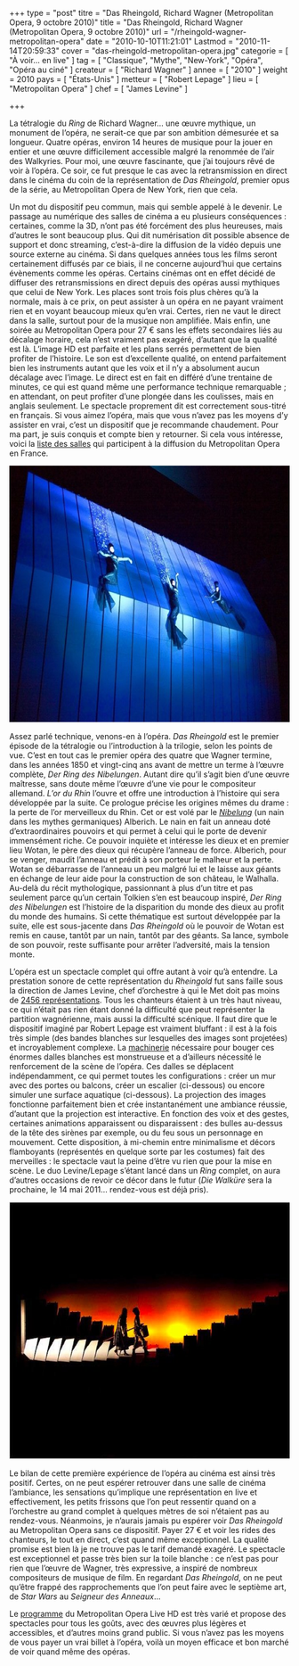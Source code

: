 +++
type = "post"
titre = "Das Rheingold, Richard Wagner (Metropolitan Opera, 9 octobre 2010)"
title = "Das Rheingold, Richard Wagner (Metropolitan Opera, 9 octobre 2010)"
url = "/rheingold-wagner-metropolitan-opera"
date = "2010-10-10T11:21:01"
Lastmod = "2010-11-14T20:59:33"
cover = "das-rheingold-metropolitan-opera.jpg"
categorie = [ "À voir… en live" ]
tag = [ "Classique", "Mythe", "New-York", "Opéra", "Opéra au ciné" ]
createur = [ "Richard Wagner" ]
annee = [ "2010" ]
weight = 2010
pays = [ "États-Unis" ]
metteur = [ "Robert Lepage" ]
lieu = [ "Metropolitan Opera" ]
chef = [ "James Levine" ]

+++

<p>La tétralogie du <em>Ring</em> de Richard Wagner… une œuvre mythique, un monument de l&rsquo;opéra, ne serait-ce que par son ambition démesurée et sa longueur. Quatre opéras, environ 14 heures de musique pour la jouer en entier et une œuvre difficilement accessible malgré la renommée de l&rsquo;air des Walkyries. Pour moi, une œuvre fascinante, que j&rsquo;ai toujours rêvé de voir à l&rsquo;opéra. Ce soir, ce fut presque le cas avec la retransmission en direct dans le cinéma du coin de la représentation de <em>Das Rheingold</em>, premier opus de la série, au Metropolitan Opera de New York, rien que cela.</p>
<p>Un mot du dispositif peu commun, mais qui semble appelé à le devenir. Le passage au numérique des salles de cinéma a eu plusieurs conséquences : certaines, comme la 3D, n&rsquo;ont pas été forcément des plus heureuses, mais d&rsquo;autres le sont beaucoup plus. Qui dit numérisation dit possible absence de support et donc streaming, c&rsquo;est-à-dire la diffusion de la vidéo depuis une source externe au cinéma. Si dans quelques années tous les films seront certainement diffusés par ce biais, il ne concerne aujourd&rsquo;hui que certains évènements comme les opéras. Certains cinémas ont en effet décidé de diffuser des retransmissions en direct depuis des opéras aussi mythiques que celui de New York. Les places sont trois fois plus chères qu&rsquo;à la normale, mais à ce prix, on peut assister à un opéra en ne payant vraiment rien et en voyant beaucoup mieux qu&rsquo;en vrai. Certes, rien ne vaut le direct dans la salle, surtout pour de la musique non amplifiée. Mais enfin, une soirée au Metropolitan Opera pour 27 € sans les effets secondaires liés au décalage horaire, cela n&rsquo;est vraiment pas exagéré, d&rsquo;autant que la qualité est là. L&rsquo;image HD est parfaite et les plans serrés permettent de bien profiter de l&rsquo;histoire. Le son est d&rsquo;excellente qualité, on entend parfaitement bien les instruments autant que les voix et il n&rsquo;y a absolument aucun décalage avec l&rsquo;image. Le direct est en fait en différé d&rsquo;une trentaine de minutes, ce qui est quand même une performance technique remarquable ; en attendant, on peut profiter d&rsquo;une plongée dans les coulisses, mais en anglais seulement. Le spectacle proprement dit est correctement sous-titré en français. Si vous aimez l&rsquo;opéra, mais que vous n&rsquo;avez pas les moyens d&rsquo;y assister en vrai, c&rsquo;est un dispositif que je recommande chaudement. Pour ma part, je suis conquis et compte bien y retourner. Si cela vous intéresse, voici la <a href="http://www.cielecran.com/assets/files/MET%202010-2011%20SITE.xls.pdf">liste des salles</a> qui participent à la diffusion du Metropolitan Opera en France.</p>
<div style="text-align: center;"><img class="aligncenter" src="metropolitan-opera-rheingold.jpg" border="0" alt="metropolitan-opera-rheingold.jpg" width="690" height="460" /></div>
<p>Assez parlé technique, venons-en à l&rsquo;opéra. <em>Das Rheingold</em> est le premier épisode de la tétralogie ou l&rsquo;introduction à la trilogie, selon les points de vue. C&rsquo;est en tout cas le premier opéra des quatre que Wagner termine, dans les années 1850 et vingt-cinq ans avant de mettre un terme à l&rsquo;œuvre complète, <em>Der Ring des Nibelungen</em>. Autant dire qu&rsquo;il s&rsquo;agit bien d&rsquo;une œuvre maîtresse, sans doute même l&rsquo;œuvre d&rsquo;une vie pour le compositeur allemand. <em>L&rsquo;or du Rhin</em> l&rsquo;ouvre et offre une introduction à l&rsquo;histoire qui sera développée par la suite. Ce prologue précise les origines mêmes du drame : la perte de l&rsquo;or merveilleux du Rhin. Cet or est volé par le <em><a href="http://fr.wikipedia.org/wiki/Nibelungen">Nibelung</a></em> (un nain dans les mythes germaniques) Alberich. Le nain en fait un anneau doté d&rsquo;extraordinaires pouvoirs et qui permet à celui qui le porte de devenir immensément riche. Ce pouvoir inquiète et intéresse les dieux et en premier lieu Wotan, le père des dieux qui récupère l&rsquo;anneau de force. Alberich, pour se venger, maudit l&rsquo;anneau et prédit à son porteur le malheur et la perte. Wotan se débarrasse de l&rsquo;anneau un peu malgré lui et le laisse aux géants en échange de leur aide pour la construction de son château, le Walhalla. Au-delà du récit mythologique, passionnant à plus d&rsquo;un titre et pas seulement parce qu&rsquo;un certain Tolkien s&rsquo;en est beaucoup inspiré, <em>Der Ring des Nibelungen</em> est l&rsquo;histoire de la disparition du monde des dieux au profit du monde des humains. Si cette thématique est surtout développée par la suite, elle est sous-jacente dans <em>Das Rheingold</em> où le pouvoir de Wotan est remis en cause, tantôt par un nain, tantôt par des géants. Sa lance, symbole de son pouvoir, reste suffisante pour arrêter l&rsquo;adversité, mais la tension monte.</p>
<p>L&rsquo;opéra est un spectacle complet qui offre autant à voir qu&rsquo;à entendre. La prestation sonore de cette représentation du <em>Rheingold</em> fut sans faille sous la direction de James Levine, chef d&rsquo;orchestre à qui le Met doit pas moins de <a href="http://en.wikipedia.org/wiki/James_Levine">2456 représentations</a>. Tous les chanteurs étaient à un très haut niveau, ce qui n&rsquo;était pas rien étant donné la difficulté que peut représenter la partition wagnérienne, mais aussi la difficulté scénique. Il faut dire que le dispositif imaginé par Robert Lepage est vraiment bluffant : il est à la fois très simple (des bandes blanches sur lesquelles des images sont projetées) et incroyablement complexe. La <a href="http://nicolasfurno.com/files/skitched-20101010-105808.jpg">machinerie</a> nécessaire pour bouger ces énormes dalles blanches est monstrueuse et a d&rsquo;ailleurs nécessité le renforcement de la scène de l&rsquo;opéra. Ces dalles se déplacent indépendamment, ce qui permet toutes les configurations : créer un mur avec des portes ou balcons, créer un escalier (ci-dessous) ou encore simuler une surface aquatique (ci-dessous). La projection des images fonctionne parfaitement bien et crée instantanément une ambiance réussie, d&rsquo;autant que la projection est interactive. En fonction des voix et des gestes, certaines animations apparaissent ou disparaissent : des bulles au-dessus de la tête des sirènes par exemple, ou du feu sous un personnage en mouvement. Cette disposition, à mi-chemin entre minimalisme et décors flamboyants (représentés en quelque sorte par les costumes) fait des merveilles : le spectacle vaut la peine d&rsquo;être vu rien que pour la mise en scène. Le duo Levine/Lepage s&rsquo;étant lancé dans un <em>Ring</em> complet, on aura d&rsquo;autres occasions de revoir ce décor dans le futur (<em>Die Walküre</em> sera la prochaine, le 14 mai 2011… rendez-vous est déjà pris).</p>
<div style="text-align: center;"><img class="aligncenter" src="or-du-rhin-metropolitan.jpg" border="0" alt="or-du-rhin-metropolitan.jpg" width="690" height="461" /></div>
<p>Le bilan de cette première expérience de l&rsquo;opéra au cinéma est ainsi très positif. Certes, on ne peut espérer retrouver dans une salle de cinéma l&rsquo;ambiance, les sensations qu&rsquo;implique une représentation en live et effectivement, les petits frissons que l&rsquo;on peut ressentir quand on a l&rsquo;orchestre au grand complet à quelques mètres de soi n&rsquo;étaient pas au rendez-vous. Néanmoins, je n&rsquo;aurais jamais pu espérer voir <em>Das Rheingold</em> au Metropolitan Opera sans ce dispositif. Payer 27 € et voir les rides des chanteurs, le tout en direct, c&rsquo;est quand même exceptionnel. La qualité promise est bien là je ne trouve pas le tarif demandé exagéré. Le spectacle est exceptionnel et passe très bien sur la toile blanche : ce n&rsquo;est pas pour rien que l&rsquo;œuvre de Wagner, très expressive, a inspiré de nombreux compositeurs de musique de film. En regardant <em>Das Rheingold</em>, on ne peut qu&rsquo;être frappé des rapprochements que l&rsquo;on peut faire avec le septième art, de <em>Star Wars</em> au <em>Seigneur des Anneaux</em>…</p>
<p>Le <a href="http://www.metoperafamily.org/metopera/broadcast/hd_events_template.aspx?id=11964">programme</a> du Metropolitan Opera Live HD est très varié et propose des spectacles pour tous les goûts, avec des œuvres plus légères et accessibles, et d&rsquo;autres moins grand public. Si vous n&rsquo;avez pas les moyens de vous payer un vrai billet à l&rsquo;opéra, voilà un moyen efficace et bon marché de voir quand même des opéras.</p>

